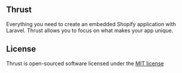 ## Thrust

Everything you need to create an embedded Shopify application with Laravel. Thrust allows you to focus on what makes your app unique.

## License

Thrust is open-sourced software licensed under the [MIT license](http://opensource.org/licenses/MIT)

